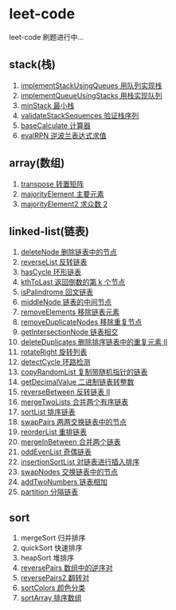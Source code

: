 # leet-code

leet-code 刷题进行中...

## stack(栈)

1. [implementStackUsingQueues 用队列实现栈](https://leetcode-cn.com/problems/implement-stack-using-queues/)
2. [implementQueueUsingStacks 用栈实现队列](https://leetcode-cn.com/problems/implement-stack-using-queues/)
3. [minStack 最小栈](https://leetcode-c/problems/min-stack/)
4. [validateStackSequences 验证栈序列](https://leetcode-cn.com/problems/validate-stack-sequences/)
5. [baseCalculate 计算器](https://leetcode-cn.com/problems/basic-calculator/)
6. [evalRPN 逆波兰表达式求值](https://leetcode-cn.com/problems/evaluate-reverse-polish-notation/)

## array(数组)

1. [transpose 转置矩阵](https://leetcode-cn.com/problems/transpose-matrix/)
2. [majorityElement 主要元素](https://leetcode-cn.com/problems/find-majority-element-lcci/)
3. [majorityElement2 求众数 2](https://leetcode-cn.com/problems/majority-element-ii/)

## linked-list(链表)

1. [deleteNode 删除链表中的节点](https://leetcode-cn.com/problems/shan-chu-lian-biao-de-jie-dian-lcof/)
2. [reverseList 反转链表](https://leetcode-cn.com/problems/reverse-linked-list/)
3. [hasCycle 环形链表](https://leetcode-cn.com/problems/linked-list-cycle/)
4. [kthToLast 返回倒数的第 k 个节点](https://leetcode-cn.com/problems/kth-node-from-end-of-list-lcci/)
5. [isPalindrome 回文链表](https://leetcode-cn.com/problems/palindrome-linked-list/)
6. [middleNode 链表的中间节点](https://leetcode-cn.com/problems/middle-of-the-linked-list/)
7. [removeElements 移除链表元素](https://leetcode-cn.com/problems/remove-linked-list-elements/)
8. [removeDuplicateNodes 移除重复节点](https://leetcode-cn.com/problems/remove-duplicate-node-lcci/)
9. [getIntersectionNode 链表相交](https://leetcode-cn.com/problems/intersection-of-two-linked-lists-lcci/)
10. [deleteDuplicates 删除排序链表中的重复元素 II](https://leetcode-cn.com/problems/remove-duplicates-from-sorted-list-ii/)
11. [rotateRight 旋转列表](https://leetcode-cn.com/problems/rotate-list/)
12. [detectCycle 环路检测](https://leetcode-cn.com/problems/linked-list-cycle-lcci/)
13. [copyRandomList 复制带随机指针的链表](https://leetcode-cn.com/problems/copy-list-with-random-pointer/)
14. [getDecimalValue 二进制链表转整数](https://leetcode-cn.com/problems/convert-binary-number-in-a-linked-list-to-integer/)
15. [reverseBetween 反转链表 II](https://leetcode-cn.com/problems/reverse-linked-list-ii/)
16. [mergeTwoLists 合并两个有序链表](https://leetcode-cn.com/problems/merge-two-sorted-lists/)
17. [sortList 排序链表](https://leetcode-cn.com/problems/sort-list/)
18. [swapPairs 两两交换链表中的节点](https://leetcode-cn.com/problems/swap-nodes-in-pairs/)
19. [reorderList 重排链表](https://leetcode-cn.com/problems/reorder-list/)
20. [mergeInBetween 合并两个链表](https://leetcode-cn.com/problems/merge-in-between-linked-lists/)
21. [oddEvenList 奇偶链表](https://leetcode-cn.com/problems/odd-even-linked-list/)
22. [insertionSortList 对链表进行插入排序](https://leetcode-cn.com/problems/insertion-sort-list/)
23. [swapNodes 交换链表中的节点](https://leetcode-cn.com/problems/swapping-nodes-in-a-linked-list/)
24. [addTwoNumbers 链表相加](https://leetcode-cn.com/problems/sum-lists-lcci/)
25. [partition 分隔链表](https://leetcode-cn.com/problems/partition-list/)

## sort

1. mergeSort 归并排序
2. quickSort 快速排序
3. heapSort 堆排序
4. [reversePairs 数组中的逆序对](https://leetcode-cn.com/problems/shu-zu-zhong-de-ni-xu-dui-lcof/)
5. [reversePairs2 翻转对](https://leetcode-cn.com/problems/reverse-pairs/)
6. [sortColors 颜色分类](https://leetcode-cn.com/problems/sort-colors/)
7. [sortArray 排序数组](https://leetcode-cn.com/problems/sort-an-array/)
